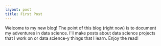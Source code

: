 ```yaml
---
layout: post
title: First Post
---
```


Welcome to my new blog! The point of this blog (right now) is to document my adventures in data science. I'll make posts about data science projects that I work on or data science-y things that I learn. Enjoy the read!

